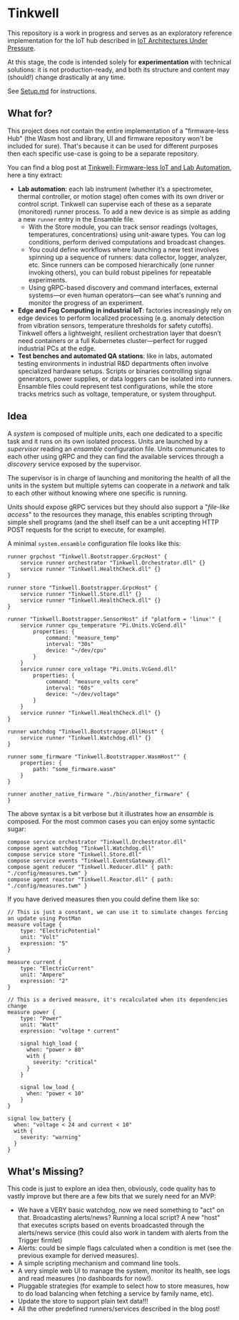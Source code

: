 # Tinkwell

This repository is a work in progress and serves as an exploratory reference implementation for the IoT hub described in [IoT Architectures Under Pressure](https://dev.to/adriano-repetti/iot-architectures-under-pressure-why-implementation-isnt-as-simple-as-it-seems-part-1-3inn).

At this stage, the code is intended solely for **experimentation** with technical solutions: it is not production-ready, and both its structure and content may (should!) change drastically at any time.

See [Setup.md](./Documentation/Setup.md) for instructions.

## What for?

This project does not contain the entire implementation of a "firmware-less Hub" (the Wasm host and library, UI and firmware repository won't be included for sure). That's because it can be used for different purposes then each specific use-case is going to be a separate repository.

You can find a blog post at [Tinkwell: Firmware-less IoT and Lab Automation](https://dev.to/adriano-repetti/tinkwell-firmware-less-iot-and-lab-automation-2gef), here a tiny extract:

* **Lab automation**: each lab instrument (whether it’s a spectrometer, thermal controller, or motion stage) often comes with its own driver or control script. Tinkwell can supervise each of these as a separate (monitored) runner process. To add a new device is as simple as adding a new `runner` entry in the Ensamble file.
    * With the Store module, you can track sensor readings (voltages, temperatures, concentrations) using unit-aware types. You can log conditions, perform derived computations and broadcast changes.
    * You could define workflows where launching a new test involves spinning up a sequence of runners: data collector, logger, analyzer, etc. Since runners can be composed hierarchically (one runner invoking others), you can build robust pipelines for repeatable experiments.
    * Using gRPC-based discovery and command interfaces, external systems—or even human operators—can see what's running and monitor the progress of an experiment.
* **Edge and Fog Computing in industrial IoT**: factories increasingly rely on edge devices to perform localized processing (e.g. anomaly detection from vibration sensors, temperature thresholds for safety cutoffs). Tinkwell offers a lightweight, resilient orchestration layer that doesn’t need containers or a full Kubernetes cluster—perfect for rugged industrial PCs at the edge.
* **Test benches and automated QA stations**: like in labs, automated testing environments in industrial R&D departments often involve specialized hardware setups. Scripts or binaries controlling signal generators, power supplies, or data loggers can be isolated into runners. Ensamble files could represent test configurations, while the store tracks metrics such as voltage, temperature, or system throughput.

## Idea

A _system_ is composed of multiple _units_, each one dedicated to a specific task and it runs on its own isolated process. Units are launched by a _supervisor_ reading an _ensamble_ configuration file. Units communicates to each other using gRPC and they can find the available services through a _discovery_ service exposed by the supervisor.

The supervisor is in charge of launching and monitoring the health of all the units in the system but multiple sytems can cooperate in a _network_ and talk to each other without knowing where one specific is running.

Units should expose gRPC services but they should also support a "_file-like access_" to the resources they manage, this enables scripting through simple shell programs (and the shell itself can be a unit accepting HTTP POST requests for the script to execute, for example).

A minimal `system.ensamble` configuration file looks like this:

```text
runner grpchost "Tinkwell.Bootstrapper.GrpcHost" {
	service runner orchestrator "Tinkwell.Orchestrator.dll" {}
    service runner "Tinkwell.HealthCheck.dll" {}
}

runner store "Tinkwell.Bootstrapper.GrpcHost" {
	service runner "Tinkwell.Store.dll" {}
    service runner "Tinkwell.HealthCheck.dll" {}
}

runner "Tinkwell.Bootstrapper.SensorHost" if "platform = 'linux'" {
    service runner cpu_temperature "Pi.Units.VcGend.dll" 
        properties: {
            command: "measure_temp"
            interval: "30s"
            device: "~/dev/cpu"
        }
    }
    service runner core_voltage "Pi.Units.VcGend.dll" 
        properties: {
            command: "measure_volts core"
            interval: "60s"
            device: "~/dev/voltage"
        }
    }
    service runner "Tinkwell.HealthCheck.dll" {}
}

runner watchdog "Tinkwell.Bootstrapper.DllHost" {
    service runner "Tinkwell.Watchdog.dll" {}
}

runner some_firmware "Tinkwell.Bootstrapper.WasmHost"" {
    properties: {
        path: "some_firmware.wasm"
    }
}

runner another_native_firmware "./bin/another_firmware" {
}
```

The above syntax is a bit verbose but it illustrates how an _ensamble_ is composed. For the most common cases you can enjoy some syntactic sugar:


```text
compose service orchestrator "Tinkwell.Orchestrator.dll"
compose agent watchdog "Tinkwell.Watchdog.dll"
compose service store "Tinkwell.Store.dll"
compose service events "Tinkwell.EventsGateway.dll"
compose agent reducer "Tinkwell.Reducer.dll" { path: "./config/measures.twm" }
compose agent reactor "Tinkwell.Reactor.dll" { path: "./config/measures.twm" }
```

If you have derived measures then you could define them like so:

```text
// This is just a constant, we can use it to simulate changes forcing an update using PostMan
measure voltage {
	type: "ElectricPotential"
	unit: "Volt"
	expression: "5"
}

measure current {
	type: "ElectricCurrent"
	unit: "Ampere"
	expression: "2"
}

// This is a derived measure, it's recalculated when its dependencies change
measure power {
	type: "Power"
	unit: "Watt"
	expression: "voltage * current"

    signal high_load {
      when: "power > 80"
      with {
        severity: "critical"
      }
    }

    signal low_load {
      when: "power < 10"
    }
}

signal low_battery {
  when: "voltage < 24 and current < 10"
  with {
    severity: "warning"
  }
}
```

## What's Missing?

This code is just to explore an idea then, obviously, code quality has to vastly improve but there are a few bits that we surely need for an MVP:

* We have a VERY basic watchdog, now we need something to "act" on that. Broadcasting alerts/news? Running a local script? A new "host" that executes scripts based on events broadcasted through the alerts/news service (this could also work in tandem with alerts from the Trigger firmlet)
* Alerts: could be simple flags calculated when a condition is met (see the previous example for derived measures).
* A simple scripting mechanism and command line tools.
* A very simple web UI to manage the system, monitor its health, see logs and read measures (no dashboards for now!).
* Pluggable strategies (for example to select how to store measures, how to do load balancing when fetching a service by family name, etc).
* Update the store to support plain text data!!!
* All the other predefined runners/services described in the blog post!

